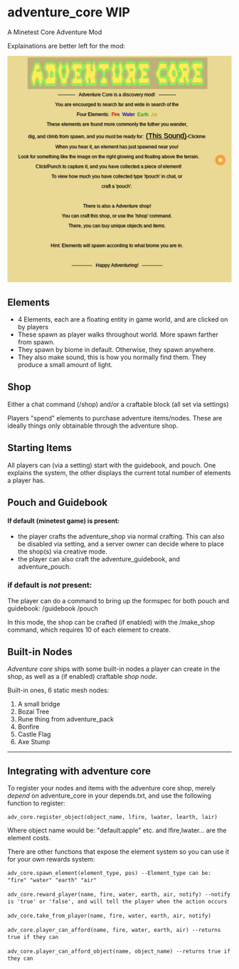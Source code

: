 # adventure_core WIP
A Minetest Core Adventure Mod 

Explainations are better left for the mod:

![In-Game Guidebook](readme_assets/guidebook.jpg)

## Elements

- 4 Elements, each are a floating entity in game world, and are clicked on by players
- These spawn as player walks throughout world. More spawn farther from spawn. 
- They spawn by biome in default. Otherwise, they spawn anywhere.
- They also make sound, this is how you normally find them. They produce a small amount of light. 

## Shop

Either a chat command (/shop) and/or a craftable block (all set via settings)

Players "spend" elements to purchase adventure items/nodes. These are ideally things only obtainable through the adventure shop.


## Starting Items
All players can (via a setting) start with the guidebook, and pouch. One explains the system, the other displays the current total number of elements a player has.


## Pouch and Guidebook


#### If default (minetest game) is present:

- the player crafts the adventure_shop via normal crafting. This can also be disabled via setting, and a server owner can decide where to place the shop(s) via creative mode. 
- the player can also craft the adventure_guidebook, and adventure_pouch. 

### if default is *not* present:

The player can do a command to bring up the formspec for both pouch and guidebook:
/guidebook
/pouch

In this mode, the shop can be crafted (if enabled) with the /make_shop command, which requires 10 of each element to create. 

## Built-in Nodes

*Adventure core* ships with some built-in nodes a player can create in the shop, as well as a (if enabled) craftable *shop node*.

Built-in ones, 6 static mesh nodes:
1. A small bridge
2. Bozai Tree
3. Rune thing from adventure_pack
4. Bonfire
5. Castle Flag
6. Axe Stump

------

## Integrating with adventure core

To register your nodes and items with the adventure core shop, merely *depend* on adventure_core in your depends.txt, and use the following function to register:
```
adv_core.register_object(object_name, lfire, lwater, learth, lair)
```
Where object name would be: "default:apple" etc. and lfire,lwater... are the element costs. 

There are other functions that expose the element system so you can use it for your own rewards system:
```
adv_core.spawn_element(element_type, pos) --Element_type can be: "fire" "water" "earth" "air"

adv_core.reward_player(name, fire, water, earth, air, notify) --notify is 'true' or 'false', and will tell the player when the action occurs

adv_core.take_from_player(name, fire, water, earth, air, notify)

adv_core.player_can_afford(name, fire, water, earth, air) --returns true if they can

adv_core.player_can_afford_object(name, object_name) --returns true if they can

